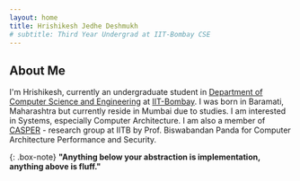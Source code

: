 ```yaml
---
layout: home
title: Hrishikesh Jedhe Deshmukh
# subtitle: Third Year Undergrad at IIT-Bombay CSE
---
```


## About Me
I'm Hrishikesh, currently an undergraduate student in [Department of Computer Science and Engineering](https://cse.iitb.ac.in) at [IIT-Bombay](https://www.iitb.ac.in/). I was born in Baramati, Maharashtra but currently reside in Mumbai due to studies. I am interested in Systems, especially Computer Architecture. I am also a member of [CASPER](https://casper-iitb.github.io/) - research group at IITB by Prof. Biswabandan Panda for Computer Architecture Performance and Security.

{: .box-note}
**"Anything below your abstraction is implementation, anything above is fluff."**